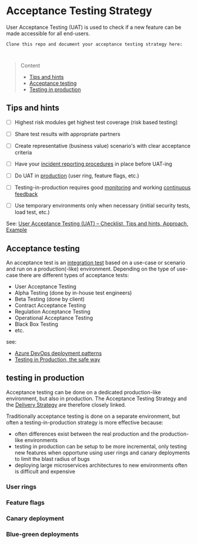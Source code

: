 # Acceptance Testing Strategy

User Acceptance Testing (UAT) is used to check if a new feature can be made accessible for all end-users.

```
Clone this repo and document your acceptance testing strategy here:



```
> Content
> - [Tips and hints](#tips-and-hints)
> - [Acceptance testing](#acceptance-testing)
> - [Testing in production](#testing-in-production)


## Tips and hints

- [ ] Highest risk modules get highest test coverage (risk based testing)


- [ ] Share test results with appropriate partners


- [ ] Create representative (business value) scenario's with clear acceptance criteria


- [ ] Have your [incident reporting procedures](incident-management-procedure.md) in place before UAT-ing


- [ ] Do UAT in [production](delivery-strategy.md#no-ta) (user ring, feature flags, etc.)


- [ ] Testing-in-production requires good [monitoring](monitoring-strategy.md) and working [continuous feedback](optimization-method.md)


- [ ] Use temporary environments only when necessary (initial security tests, load test, etc.)


See: [User Acceptance Testing (UAT) – Checklist, Tips and hints, Approach, Example](http://tryqa.com/user-acceptance-testing-uat-checklist-tips-and-hints-approach-example-templates/)

## Acceptance testing 

An acceptance test is an [integration test](developer-testing-strategy.md#isolation-vs-integration-tests) based on a use-case or scenario and run on a production(-like) environment.
Depending on the type of use-case there are different types of acceptance tests:
- User Acceptance Testing
- Alpha Testing (done by in-house test engineers)
- Beta Testing (done by client)
- Contract Acceptance Testing
- Regulation Acceptance Testing
- Operational Acceptance Testing
- Black Box Testing
- etc.

see:
- [Azure DevOps deployment patterns](https://cache404.net/understanding-azure-devops-deployment-patterns/)
- [Testing in Production, the safe way](https://copyconstruct.medium.com/testing-in-production-the-safe-way-18ca102d0ef1)


## testing in production

Acceptance testing can be done on a dedicated production-like environment, but also in production.
The Acceptance Testing Strategy and the [Delivery Strategy](delivery-strategy.md) are therefore closely linked.

Traditionally acceptance testing is done on a separate environment, but often a testing-in-production strategy is more effective because:
- often differences exist between the real production and the production-like environments
- testing in production can be setup to be more incremental, only testing new features when opportune using user rings and canary deployments to limit the blast radius of bugs
- deploying large microservices architectures to new environments often is difficult and expensive


### User rings


### Feature flags


### Canary deployment


### Blue-green deployments